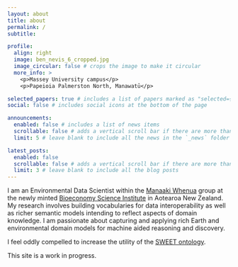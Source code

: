 ```yaml
---
layout: about
title: about
permalink: /
subtitle: 

profile:
  align: right
  image: ben_nevis_6_cropped.jpg
  image_circular: false # crops the image to make it circular
  more_info: >
    <p>Massey University campus</p>
    <p>Papeioia Palmerston North, Manawatū</p>

selected_papers: true # includes a list of papers marked as "selected={true}"
social: false # includes social icons at the bottom of the page

announcements:
  enabled: false # includes a list of news items
  scrollable: false # adds a vertical scroll bar if there are more than 3 news items
  limit: 5 # leave blank to include all the news in the `_news` folder

latest_posts:
  enabled: false
  scrollable: false # adds a vertical scroll bar if there are more than 3 new posts items
  limit: 3 # leave blank to include all the blog posts
---
```


I am an Environmental Data Scientist within the [Manaaki Whenua](https://www.landcareresearch.co.nz/) group at the newly minted [Bioeconomy Science Institute](https://www.bioeconomyscience.co.nz/) in Aotearoa New Zealand. My research involves building vocabularies for data interoperability as well as richer semantic models intending to reflect aspects of domain knowledge. I am passionate about capturing and applying rich Earth and environmental domain models for machine aided reasoning and discovery.

I feel oddly compelled to increase the utility of the [SWEET ontology](http://sweetontology.net).


This site is a work in progress.